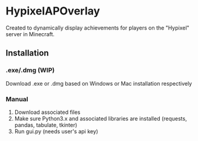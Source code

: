 # HypixelAPOverlay
Created to dynamically display achievements for players on the "Hypixel" server in Minecraft.
## Installation
### .exe/.dmg (WIP)
Download .exe or .dmg based on Windows or Mac installation respectively
### Manual
1. Download associated files
2. Make sure Python3.x and associated libraries are installed (requests, pandas, tabulate, tkinter)
3. Run gui.py (needs user's api key)
